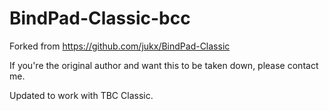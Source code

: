 # BindPad-Classic-bcc

Forked from https://github.com/jukx/BindPad-Classic

If you're the original author and want this to be taken down, please contact me.

Updated to work with TBC Classic.
